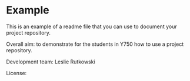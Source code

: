 # Example
This is an example of a readme file that you can use to document your project repository. 

Overall aim: to demonstrate for the students in Y750 how to use a project repository. 

Development team: Leslie Rutkowski

License: 
